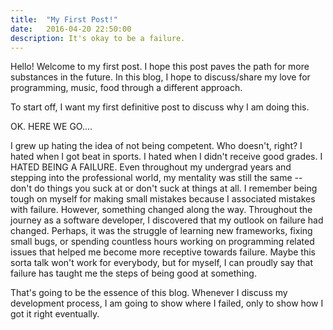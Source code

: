 ```yaml
---
title:  "My First Post!"
date:   2016-04-20 22:50:00
description: It's okay to be a failure.
---
```


Hello! Welcome to my first post. I hope this post paves the path for more substances in the future. 
In this blog, I hope to discuss/share my love for programming, music, food through a different approach. 

To start off, I want my first definitive post to discuss why I am doing this.

OK. HERE WE GO....

I grew up hating the idea of not being competent. Who doesn't, right? I hated when I got beat in sports. I hated when I didn't receive good grades. I HATED BEING A FAILURE. Even throughout my undergrad years and stepping into the professional world, my mentality was still the same -- don't do things you suck at or don't suck at things at all. I remember being tough on myself for making small mistakes because I associated mistakes with failure. However, something changed along the way. Throughout the journey as a software developer, I discovered that my outlook on failure had changed. Perhaps, it was the struggle of learning new frameworks, fixing small bugs, or spending countless hours working on programming related issues that helped me become more receptive towards failure. Maybe this sorta talk won't work for everybody, but for myself, I can proudly say that failure has taught me the steps of being good at something.   

That's going to be the essence of this blog. Whenever I discuss my development process, I am going to show where I failed, only to show how I got it right eventually. 
